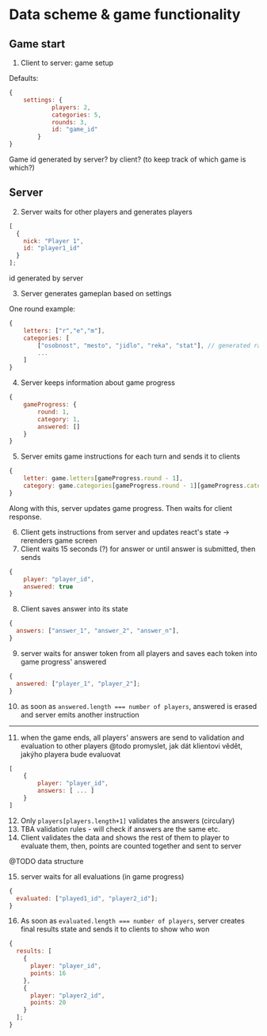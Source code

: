 # Data scheme & game functionality

## Game start

1. Client to server: game setup

Defaults:

```js
{
    settings: {
            players: 2,
            categories: 5,
            rounds: 3,
            id: "game_id"
        }
}
```

Game id generated by server? by client? (to keep track of which game is which?)

## Server

2. Server waits for other players and generates players

```js
[
  {
    nick: "Player 1",
    id: "player1_id"
  }
];
```

id generated by server

3. Server generates gameplan based on settings

One round example:

```js
{
    letters: ["r","e","m"],
    categories: [
        ["osobnost", "mesto", "jidlo", "reka", "stat"], // generated randomly for each round
        ...
    ]
}
```

4. Server keeps information about game progress

```js
{
    gameProgress: {
        round: 1,
        category: 1,
        answered: []
    }
}
```

5. Server emits game instructions for each turn and sends it to clients

```js
{
    letter: game.letters[gameProgress.round - 1],
    category: game.categories[gameProgress.round - 1][gameProgress.category -1]
}
```

Along with this, server updates game progress.
Then waits for client response.

6. Client gets instructions from server and updates react's state -> rerenders game screen
7. Client waits 15 seconds (?) for answer or until answer is submitted, then sends

```js
{
    player: "player_id",
    answered: true
}
```

8. Client saves answer into its state

```js
{
  answers: ["answer_1", "answer_2", "answer_n"],
}
```

9. server waits for answer token from all players and saves each token into game progress' answered

```js
{
  answered: ["player_1", "player_2"];
}
```

10. as soon as `answered.length === number of players`, answered is erased and server emits another instruction

---

11. when the game ends, all players' answers are send to validation and evaluation to other players
    @todo promyslet, jak dát klientovi vědět, jakýho playera bude evaluovat

```js
[
    {
        player: "player_id",
        answers: [ ... ]
    }
]
```

12. Only `players[players.length+1]` validates the answers (circulary)
13. TBA validation rules - will check if answers are the same etc.
14. Client validates the data and shows the rest of them to player to evaluate them, then, points are counted together and sent to server

@TODO data structure

15. server waits for all evaluations (in game progress)

```js
{
  evaluated: ["played1_id", "player2_id"];
}
```

16. As soon as `evaluated.length === number of players`, server creates final results state and sends it to clients to show who won

```js
{
  results: [
    {
      player: "player_id",
      points: 16
    },
    {
      player: "player2_id",
      points: 20
    }
  ];
}
```
